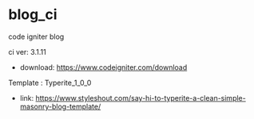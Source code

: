 # blog_ci
code igniter blog

ci ver: 3.1.11
 - download: https://www.codeigniter.com/download

Template : Typerite_1_0_0
 - link: https://www.styleshout.com/say-hi-to-typerite-a-clean-simple-masonry-blog-template/